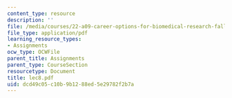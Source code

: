 ```yaml
---
content_type: resource
description: ''
file: /media/courses/22-a09-career-options-for-biomedical-research-fall-2006/dcd49c05c10b9b1288ed5e29782f2b7a_lec8.pdf
file_type: application/pdf
learning_resource_types:
- Assignments
ocw_type: OCWFile
parent_title: Assignments
parent_type: CourseSection
resourcetype: Document
title: lec8.pdf
uid: dcd49c05-c10b-9b12-88ed-5e29782f2b7a
---
```

